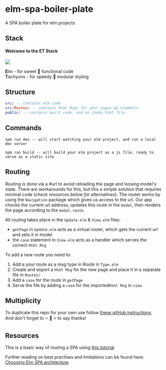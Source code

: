 # elm-spa-boiler-plate
A SPA boiler plate for elm projects

## Stack
#### Welcome to the ET Stack  
![](https://media.giphy.com/media/gHcPh3ehbRGik/giphy.gif)

**E**lm - for sweet :candy: functional code  
**T**achyons - for speedy :dash: modular styling

## Structure
``` elm
src/ -- contains elm code
src/Routes/ -- contains Html Msgs for your pages && elements
public/ -- contains built code, and an index.html file
```

## Commands
`npm run dev -- will start watching your elm project, and run a local dev
server`

`npm run build -- will build your elm project as a js file, ready to serve as a static site`

## Routing
Routing is done via a #url to avoid reloading the page and loosing model's state. There are workarounds for this, but this a simple solution that requires minimal code (_check resources below for alternatives_). The router works by using the `Navigation` package which gives us access to the url. Our app checks the current url address, updates this route in the `modal`, then renders the page according to the `modal.route`.

All routing takes place in the ```Update.elm``` & ```View.elm``` files:
- ```getPage``` in ```Update.elm``` acts as a virtual router, which gets the current url and sets it in model
- the ```case``` statement in ```View.elm``` acts as a handler which serves the correct ```Html Msg```

To add a new route you need to:
1. Add a your route as a msg type in Route in `Type.elm`
2. Create and export a ```Html Msg``` for the new page and place it in a separate file in ```Routes/```
3. Add a ```case``` for the route in ```getPage```
4. Serve the file by adding a ```case``` for the imported```Html Msg``` in ```view ```

## Multiplicity
To duplicate this repo for your own use follow [these gitHub instructions](https://help.github.com/articles/duplicating-a-repository/). And don't forget to :star: :star2: :star: to say thanks!

## Resources
This is a basic way of routing a SPA using [this tutorial](https://medium.com/@nithstong/spa-simple-with-elm-navigation-630bdfdbef94)

Further reading on best practises and limitations can be found here:
[Choosing Elm SPA architecture](https://medium.com/elm-shorts/choosing-the-right-elm-spa-architecture-d6e8275f6899)
